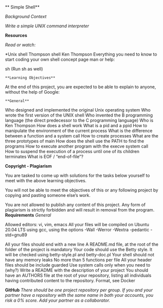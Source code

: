  ** Simple Shell**

 *Background Context*
 
 *Write a simple UNIX command interpreter*

**Resources**

*Read or watch:*

*Unix shell
Thompson shell
Ken Thompson
Everything you need to know to start coding your own shell concept page
man or help:

sh (Run sh as well)
	
	**Learning Objectives**

At the end of this project, you are expected to be able to explain to anyone, without the help of Google:

	**General**

Who designed and implemented the original Unix operating system
Who wrote the first version of the UNIX shell
Who invented the B programming language (the direct predecessor to the C programming language)
Who is Ken Thompson
How does a shell work
What is a pid and a ppid
How to manipulate the environment of the current process
What is the difference between a function and a system call
How to create processes
What are the three prototypes of main
How does the shell use the PATH to find the programs
How to execute another program with the execve system call
How to suspend the execution of a process until one of its children terminates
What is EOF / “end-of-file”?

**Copyright - Plagiarism**

You are tasked to come up with solutions for the tasks below yourself to meet with the above learning objectives.

You will not be able to meet the objectives of this or any following project by copying and pasting someone else’s work.

You are not allowed to publish any content of this project.
Any form of plagiarism is strictly forbidden and will result in removal from the program.
**Requirements**
*General*

Allowed editors: vi, vim, emacs
All your files will be compiled on Ubuntu 20.04 LTS using gcc, using the options -Wall -Werror -Wextra -pedantic -std=gnu89

All your files should end with a new line
A README.md file, at the root of the folder of the project is mandatory
Your code should use the Betty style. It will be checked using betty-style.pl and betty-doc.pl
Your shell should not have any memory leaks
No more than 5 functions per file
All your header files should be include guarded
Use system calls only when you need to (why?)
Write a README with the description of your project
You should have an AUTHORS file at the root of your repository, listing all individuals having contributed content to the repository. Format, see Docker

**GitHub**
*There should be one project repository per group. If you and your partner have a repository with the same name in both your accounts, you risk a 0% score. Add your partner as a collaborator.*
